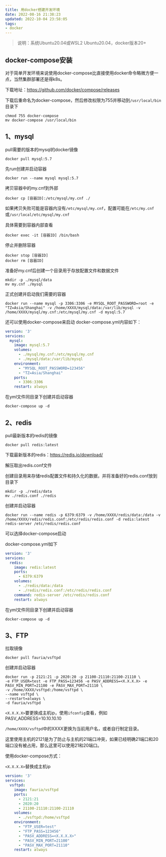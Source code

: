 ```yaml
---
title: 用docker搭建开发环境
date: 2022-08-16 21:38:23
updated: 2022-10-04 23:58:05
tags:
- docker
---
```


> 说明：系统Ubuntu20.04或WSL2 Ubuntu20.04，docker版本20+

## docker-compose安装

对于简单开发环境来说使用docker-compose比直接使用docker命令略微方便一点，当然集群部署还是得k8s。

下载地址：https://github.com/docker/compose/releases

下载后重命名为docker-compose，然后修改权限为755并移动到`/usr/local/bin`目录下

```shell
chmod 755 docker-compose
mv docker-compose /usr/local/bin
```

## 1、mysql

pull需要的版本的mysql的docker镜像
```shell
docker pull mysql:5.7
```

先run创建并启动容器
```shell
docker run --name mysql mysql:5.7
```

拷贝容器中的my.cnf到外部
```shell
docker cp [容器ID]:/etc/mysql/my.cnf ./
```

如果拷贝失败可能是容器内没有`/etc/mysql/my.cnf`，配置可能在`/etc/my.cnf`或`/usr/local/etc/mysql/my.cnf`

具体需要到容器内部查看
```shell
docker exec -it [容器ID] /bin/bash
```

停止并删除容器
```shell
docker stop [容器ID]
docker rm [容器ID]
```

准备好my.cnf后创建一个目录用于存放配置文件和数据文件
```shell
mkdir -p ./mysql/data
mv my.cnf ./mysql
```

正式创建并启动我们需要的容器
```shell
docker run --name mysql -p 3306:3306 -e MYSQL_ROOT_PASSWORD=root -e "TZ=Asia/Shanghai" -v /home/XXXX/mysql/data:/var/lib/mysql -v /home/XXXX/mysql/my.cnf:/etc/mysql/my.cnf -d mysql:5.7
```

还可以使用docker-compose来启动
docker-compose.yml内容如下：
```yaml
version: '3'
services:
  mysql:
    image: mysql:5.7
    volumes:
      - ./mysql/my.cnf:/etc/mysql/my.cnf
      - ./mysql/data:/var/lib/mysql
    environment:
      - "MYSQL_ROOT_PASSWORD=123456"
      - "TZ=Asia/Shanghai"
    ports:
      - 3306:3306
    restart: always
```

在yml文件同目录下创建并启动容器
```shell
docker-compose up -d
```


## 2、redis

pull最新版本的redis的镜像
```shell
docker pull redis:latest
```

下载最新版本的redis：https://redis.io/download/

解压取出redis.conf文件

创建目录用来存储redis配置文件和持久化的数据，并将准备好的redis.conf放到目录下
```shell
mkdir -p ./redis/data
mv ./redis.conf ./redis
```

创建并启动容器
```shell
docker run --name redis -p 6379:6379 -v /home/XXXX/redis/data:/data -v /home/XXXX/redis/redis.conf:/etc/redis/redis.conf -d redis:latest redis-server /etc/redis/redis.conf
```

可以选择docker-compose启动

docker-compose.yml如下
```yaml
version: '3'
services:
  redis:
    image: redis:latest
    ports:
      - 6379:6379
    volumes:
      - ./redis/data:/data
      - ./redis/redis.conf:/etc/redis/redis.conf
    command: redis-server /etc/redis/redis.conf
    restart: always
```

在yml文件同目录下创建并启动容器
```shell
docker-compose up -d
```

## 3、FTP

拉取镜像

```shell
docker pull fauria/vsftpd
```

创建并启动容器

```shell
docker run -p 2121:21 -p 2020:20 -p 21100-21110:21100-21110 \
-e FTP_USER=test -e FTP_PASS=123456 -e PASV_ADDRESS=<X.X.X.X> -e PASV_MIN_PORT=21100 -e PASV_MAX_PORT=21110 \
-v /home/XXXX/vsftpd:/home/vsftpd \
--name vsftpd \
--restart=always \
-d fauria/vsftpd
```

`<X.X.X.X>`要更换成主机ip，使用`ifconfig`查看，例如PASV_ADDRESS=10.10.10.10

`/home/XXXX/vsftpd`中的XXXX更换为当前用户名，或者自行制定目录。

这里使用主机的2121是为了防止与主机的21端口冲突，如果已经明确21端口和20端口没有被占用，那么这里可以使用21和20端口。

使用docker-compose方式：

`<X.X.X.X>`替换成主机ip

```yaml
version: '3'
services:
  vsftpd:
    image: fauria/vsftpd
    ports:
      - 2121:21
      - 2020:20
      - 21100-21110:21100-21110
    volumes:
      - ./vsftpd:/home/vsftpd
    environment:
      - "FTP_USER=test"
      - "FTP_PASS=123456"
      - "PASV_ADDRESS=<X.X.X.X>"
      - "PASV_MIN_PORT=21100"
      - "PASV_MAX_PORT=21110"
    restart: always
```